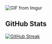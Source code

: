 ![GIF from Imgur](https://i.imgur.com/SQCeP1Gb.gif)

## GitHub Stats
[![GitHub Streak](https://streak-stats.demolab.com?user=Nozzexx&theme=dark&hide_border=true)](https://git.io/streak-stats)

 
